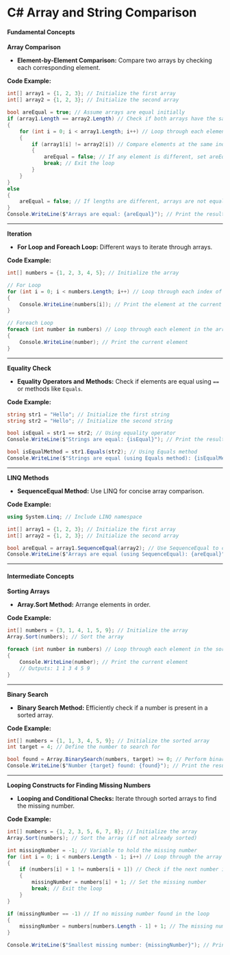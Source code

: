 # C# Array and String Comparison

#### Fundamental Concepts

**Array Comparison**

- **Element-by-Element Comparison:** Compare two arrays by checking each corresponding element.

**Code Example:**
```csharp
int[] array1 = {1, 2, 3}; // Initialize the first array
int[] array2 = {1, 2, 3}; // Initialize the second array

bool areEqual = true; // Assume arrays are equal initially
if (array1.Length == array2.Length) // Check if both arrays have the same length
{
    for (int i = 0; i < array1.Length; i++) // Loop through each element
    {
        if (array1[i] != array2[i]) // Compare elements at the same index
        {
            areEqual = false; // If any element is different, set areEqual to false
            break; // Exit the loop
        }
    }
}
else
{
    areEqual = false; // If lengths are different, arrays are not equal
}
Console.WriteLine($"Arrays are equal: {areEqual}"); // Print the result
```

---

**Iteration**

- **For Loop and Foreach Loop:** Different ways to iterate through arrays.

**Code Example:**
```csharp
int[] numbers = {1, 2, 3, 4, 5}; // Initialize the array

// For Loop
for (int i = 0; i < numbers.Length; i++) // Loop through each index of the array
{
    Console.WriteLine(numbers[i]); // Print the element at the current index
}

// Foreach Loop
foreach (int number in numbers) // Loop through each element in the array
{
    Console.WriteLine(number); // Print the current element
}
```

---

**Equality Check**

- **Equality Operators and Methods:** Check if elements are equal using `==` or methods like `Equals`.

**Code Example:**
```csharp
string str1 = "Hello"; // Initialize the first string
string str2 = "Hello"; // Initialize the second string

bool isEqual = str1 == str2; // Using equality operator
Console.WriteLine($"Strings are equal: {isEqual}"); // Print the result

bool isEqualMethod = str1.Equals(str2); // Using Equals method
Console.WriteLine($"Strings are equal (using Equals method): {isEqualMethod}"); // Print the result
```

---

**LINQ Methods**

- **SequenceEqual Method:** Use LINQ for concise array comparison.

**Code Example:**
```csharp
using System.Linq; // Include LINQ namespace

int[] array1 = {1, 2, 3}; // Initialize the first array
int[] array2 = {1, 2, 3}; // Initialize the second array

bool areEqual = array1.SequenceEqual(array2); // Use SequenceEqual to compare arrays
Console.WriteLine($"Arrays are equal (using SequenceEqual): {areEqual}"); // Print the result
```

---

#### Intermediate Concepts

**Sorting Arrays**

- **Array.Sort Method:** Arrange elements in order.

**Code Example:**
```csharp
int[] numbers = {3, 1, 4, 1, 5, 9}; // Initialize the array
Array.Sort(numbers); // Sort the array

foreach (int number in numbers) // Loop through each element in the sorted array
{
    Console.WriteLine(number); // Print the current element
    // Outputs: 1 1 3 4 5 9
}
```

---

**Binary Search**

- **Binary Search Method:** Efficiently check if a number is present in a sorted array.

**Code Example:**
```csharp
int[] numbers = {1, 1, 3, 4, 5, 9}; // Initialize the sorted array
int target = 4; // Define the number to search for

bool found = Array.BinarySearch(numbers, target) >= 0; // Perform binary search
Console.WriteLine($"Number {target} found: {found}"); // Print the result
```

---

**Looping Constructs for Finding Missing Numbers**

- **Looping and Conditional Checks:** Iterate through sorted arrays to find the missing number.

**Code Example:**
```csharp
int[] numbers = {1, 2, 3, 5, 6, 7, 8}; // Initialize the array
Array.Sort(numbers); // Sort the array (if not already sorted)

int missingNumber = -1; // Variable to hold the missing number
for (int i = 0; i < numbers.Length - 1; i++) // Loop through the array
{
    if (numbers[i] + 1 != numbers[i + 1]) // Check if the next number is not consecutive
    {
        missingNumber = numbers[i] + 1; // Set the missing number
        break; // Exit the loop
    }
}

if (missingNumber == -1) // If no missing number found in the loop
{
    missingNumber = numbers[numbers.Length - 1] + 1; // The missing number is the next integer after the last element
}

Console.WriteLine($"Smallest missing number: {missingNumber}"); // Print the result
```